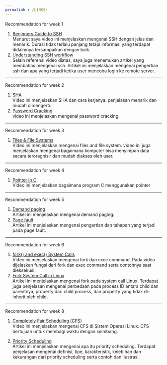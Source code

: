 ```yaml
---
permalink : /LINKS/
---
```

Recommendation for week 1

1. [Beginners Guide to SSH](https://www.youtube.com/watch?v=qWKK_PNHnnA)<br>
Menurut saya video ini menjelaskan mengenai SSH dengan jelas dan menarik. Durasi tidak terlalu panjang tetapi informasi
yang terdapat didalmnya tersampaikan dengan baik.<br>
2. [Understanding SSH workflow](https://medium.com/@Magical_Mudit/understanding-ssh-workflow-66a0e8d4bf65)<br>
Selain referensi video diatas, saya juga menemukan artikel yang membahas mengenai ssh. Artikel ini menjelaskan mengenai 
pengertian ssh dan apa yang terjadi ketika user mencoba login ke remote server.

-------------------------------------
Recommendation for week 2

1. [SHA](https://www.youtube.com/watch?v=DMtFhACPnTY)<br>
Video ini menjelaskan SHA dan cara kerjanya. penjelasan menarik dan mudah dimengerti.<br>
2. [Password Cracking](https://www.youtube.com/watch?v=7U-RbOKanYs)<br>
video ini menjelaskan mengenai password cracking.

-------------------------------------
Recommendation for week 3

1. [Files & File Systems](https://www.youtube.com/watch?v=KN8YgJnShPM)<br>
   Video ini menjelaskan mengenai files and file system. video ini juga menjelaskan mengenai bagaimana komputer bisa menyimpan data secara teroragnisir dan mudah diakses oleh user.
   
-------------------------------------
Recommendation for week 4

1. [Pointer in C](https://www.youtube.com/watch?v=mw1qsMieK5c)<br>
   Video ini menjelaskan bagaimana program C menggunakan pointer

-------------------------------------
Recommendation for week 5

1. [Demand paging](https://www.javatpoint.com/os-demand-paging)<br>
   Artikel ini menjelaskan mengenai demand paging.
2. [Page fault](https://www.geeksforgeeks.org/page-fault-handling-in-operating-system/)<br>
   Artikel ini menjelaskan mengenai pengertian dan tahapan yang terjadi pada page fault.
   
-------------------------------------
Recommendation for week 6

1. [fork() and exec() System Calls](https://www.youtube.com/watch?v=IFEFVXvjiHY)<br>
   Video ini menjelaskan mengenai fork dan exec command. Pada video dijelaskan fungsi dari fork dan exec command serta contohnya saat dieksekusi.
2. [Fork System Call in Linux](https://linuxhint.com/fork-system-call-linux/)<br>
   Artikel ini menjelaskan mengenai fork pada system call Linux. Terdapat juga penjelasan mengenai perbedaan pada process ID antara child dan parentnya, property dari child process, dan property yang tidak di-inherit oleh child. 
   
-------------------------------------
Recommendation for week 8

1. [Completely Fair Scheduling (CFS)](https://www.youtube.com/watch?v=scfDOof9pww)<br>
   Video ini menjelaskan mengenai CFS di Sistem Operasi Linux. CFS bertujuan untuk membagi waktu dengan seimbang.
   
2. [Priority Scheduling](https://www.guru99.com/priority-scheduling-program.html)<br>
   Artikel ini menjelaskan mengenai apa itu priority scheduling. Terdapat penjelasan mengenai definisi, tipe, karakteristik, kelebihan dan kekurangan dari priority scheduling serta contoh dan ilustrasi.
  
 

